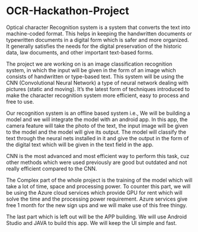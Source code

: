 # OCR-Hackathon-Project

Optical character Recognition system is a system that converts the text into machine-coded format. This helps in keeping the handwritten documents or typewritten documents in a digital form which is safer and more organized. It generally satisfies the needs for the digital preservation of the historic data, law documents, and other important text-based forms.

The project we are working on is an image classification recognition system, in which the input will be given in the form of an image which consists of handwritten or type-based text. This system will be using the CNN (Convolutional Neural Network) a type of neural network dealing with pictures (static and moving). It’s the latest form of techniques introduced to make the character recognition system more efficient, easy to process and free to use.

Our recognition system is an offline based system i.e., We will be building a model and we will integrate the model with an android app. In this app, the camera feature will take the photo of the text, the input image will be given to the model and the model will give its output. The model will classify the text through the neural nets installed in it and give the output in the form of the digital text which will be given in the text field in the app.

CNN is the most advanced and most efficient way to perform this task, cuz other methods which were used previously are good but outdated and not really efficient compared to the CNN.

The Complex part of the whole project is the training of the model which will take a lot of time, space and processing power. To counter this part, we will be using the Azure cloud services which provide GPU for rent which will solve the time and the processing power requirement. Azure services give free 1 month for the new sign ups and we will make use of this free thingy.

The last part which is left out will be the APP building. We will use Android Studio and JAVA to build this app. We will keep the UI simple and fast.

	
